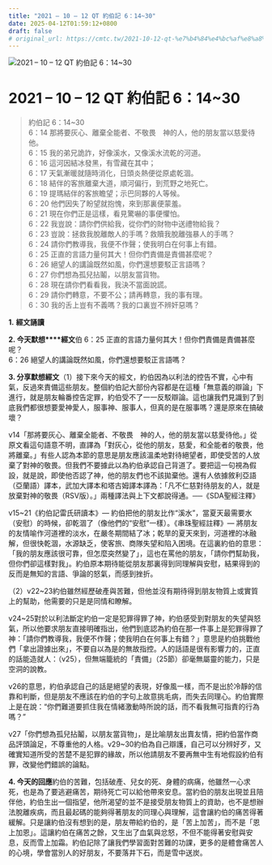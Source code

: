 ```yaml
---
title: "2021 – 10 – 12 QT 約伯記 6：14~30"
date: 2025-04-12T01:59:12+0800
draft: false
# original_url: https://cmtc.tw/2021-10-12-qt-%e7%b4%84%e4%bc%af%e8%a8%98-6%ef%bc%9a1430
---
```


![2021 – 10 – 12 QT 約伯記 6：14~30](/images/qt.jpg   "2021 – 10 – 12 QT 約伯記 6：14~30")

# 2021 – 10 – 12 QT 約伯記 6：14~30

> 約伯記 6：14~30  
> 6：14 那將要灰心、離棄全能者、不敬畏　神的人，他的朋友當以慈愛待他。  
> 6：15 我的弟兄詭詐，好像溪水，又像溪水流乾的河道。  
> 6：16 這河因結冰發黑，有雪藏在其中；  
> 6：17 天氣漸暖就隨時消化，日頭炎熱便從原處乾涸。  
> 6：18 結伴的客旅離棄大道，順河偏行，到荒野之地死亡。  
> 6：19 提瑪結伴的客旅瞻望；示巴同夥的人等候。  
> 6：20 他們因失了盼望就抱愧，來到那裏便蒙羞。  
> 6：21 現在你們正是這樣，看見驚嚇的事便懼怕。  
> 6：22 我豈說：請你們供給我，從你們的財物中送禮物給我？  
> 6：23 豈說：拯救我脫離敵人的手嗎？救贖我脫離強暴人的手嗎？  
> 6：24 請你們教導我，我便不作聲；使我明白在何事上有錯。  
> 6：25 正直的言語力量何其大！但你們責備是責備甚麼呢？  
> 6：26 絕望人的講論既然如風，你們還想要駁正言語嗎？  
> 6：27 你們想為孤兒拈鬮，以朋友當貨物。  
> 6：28 現在請你們看看我，我決不當面說謊。  
> 6：29 請你們轉意，不要不公；請再轉意，我的事有理。  
> 6：30 我的舌上豈有不義嗎？我的口裏豈不辨奸惡嗎？

**1.** **經文誦讀**

**2. 今天默想****經文**伯 6：25 正直的言語力量何其大！但你們責備是責備甚麼呢？  
6：26 絕望人的講論既然如風，你們還想要駁正言語嗎？

**3. 分享默想經文**（1）接下來今天的經文，約伯因為以利法的控告不實，心中有氣，反過來責備這些朋友。整個約伯記大部份內容都是在這種「無意義的辯論」下進行，就是朋友輪番控告定罪，約伯受不了一一反駁辯論。這也讓我們見識到了到底我們都很想要愛神愛人，服事神、服事人，但真的是在服事嗎？還是原來在搞破壞？

v14「那將要灰心、離棄全能者、不敬畏　神的人，他的朋友當以慈愛待他。」從原文看這句語意不明，直譯為「對灰心，從他的朋友，慈愛，和全能者的敬畏，他將離棄。」有些人認為本節的意思是朋友應該溫柔地對待絕望者，即使受苦的人放棄了對神的敬畏。但我們不要據此以為約伯承認自己背道了。要把這一句視為假設，就是說，即使他否認了神，他的朋友們也不該拋棄他。還有人依據敘利亞語（亞蘭語）譯本，武加大譯本和塔古姆譯本譯為：「凡不仁慈對待朋友的人，就是放棄對神的敬畏（RSV版）。」兩種譯法與上下文都說得通。──《SDA聖經注釋》

v15~21《約伯記雷氏研讀本》— 約伯把他的朋友比作“溪水”，當夏天最需要水（安慰）的時候，卻乾涸了（像他們的“安慰”一樣）。《串珠聖經註釋》— 將朋友的友情喻作河道裡的淡水，在嚴冬期間結了冰；乾旱的夏天來到，河道裡的冰融解，但很快乾涸，水源缺乏，使客旅、商隊失望和陷入困境。在這裏約伯的意思：「我的朋友應該很可靠，但怎麼突然變了」，這也在罵他的朋友，「請你們幫助我，但你們卻這樣對我」。約伯原本期待能從朋友那裏得到同理解與安慰，結果得到的反而是無知的言語、爭論的怒氣，而感到挫折。

（2）v22~23約伯雖然經歷破產與苦難，但他並沒有期待得到朋友物質上或實質上的幫助，他需要的只是是同情和瞭解。

v24~25對於以利法斷定約伯一定是犯罪得罪了神，約伯感受到對朋友的失望與怒氣，所以他要求朋友直接明確指出，他們到底認為約伯在那一件事上是犯罪得罪了神：「請你們教導我，我便不作聲；使我明白在何事上有錯？」意思是約伯挑戰他們「拿出證據出來」，不要自以為是的無故指控。人的話語是很有影響力的，正直的話能造就人：（v25），但無端籠統的「責備」（25節）卻毫無屬靈的能力，只是空洞的說教。

v26的意思，約伯承認自己的話是絕望的表現，好像風一樣，而不是出於冷靜的信靠和判斷，但是朋友不應該在約伯的字句上故意挑毛病，而失去同理心。約伯實際上是在說：“你們難道要抓住我在情緒激動時所說的話，而不看我無可指責的行為嗎？”

v27「你們想為孤兒拈鬮，以朋友當貨物」，是比喻朋友出賣友情，把約伯當作商品評頭論足，不尊重他的人格。v29~30約伯為自己辯護，自己可以分辨好歹，又確實知道所受的苦楚不是犯罪的緣故，所以他請朋友不要再無中生有地假設約伯有罪，改變他們錯誤的論點。

**4. 今天的回應**約伯的苦難，包括破產、兒女的死、身體的病痛，他雖然一心求死，也是為了要逃避痛苦，期待死亡可以給他帶來安息。當約伯的朋友出現並且陪伴他，約伯生出一個指望，他所渴望的並不是接受朋友物質上的資助，也不是想辦法脫離疾病，而且最起碼的能夠得著朋友的同理心與理解，這會讓約伯的痛苦得著緩解。只是讓約伯沒有想到的是，朋友帶給約伯的，是「苦上加苦」，而不是「恩上加恩」。這讓約伯在痛苦之餘，又生出了血氣與忿怒，不但不能得著安慰與安息，反而雪上加霜。約伯記除了讓我們學習面對苦難的功課，更多的是體會痛苦人的心境，學會當別人的好朋友，不要落井下石，而是雪中送炭。